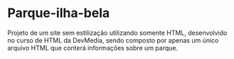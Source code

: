 # Parque-ilha-bela
  Projeto de um site sem estilização utilizando somente HTML, desenvolvido no curso de HTML da DevMedia, sendo composto por apenas um único arquivo HTML que conterá informações sobre um parque.
